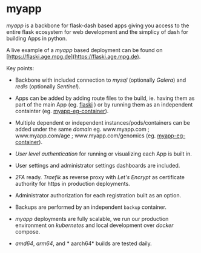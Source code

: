 # myapp

*myapp* is a backbone for flask-dash based apps giving you access to the entire flask ecosystem for web development and the simplicy of dash for building Apps in python.

A live example of a *myapp* based deployment can be found on [https://flaski.age.mpg.de](https://flaski.age.mpg.de).

Key points:

- Backbone with included connection to *mysql* (optionally *Galera*) and *redis* (optionally *Sentinel*).

- Apps can be added by adding route files to the build, ie. having them as part of the main App (eg. [flaski](https://github.com/mpg-age-bioinformatics/flaski) ) or by running them as an independent containter (eg. [myapp-eg-container](https://github.com/mpg-age-bioinformatics/myapp-eg-container)).

- Multiple dependent or independent instances/pods/containers can be added under the same *domain* eg. w<span>ww.</span>myapp.com ; w<span>ww.</span>myapp.com/age ; w<span>ww.</span>myapp.com/genomics (eg. [myapp-eg-container](https://github.com/mpg-age-bioinformatics/myapp-eg-container)).

- *User level authentication* for running or visualizing each App is built in.

- User settings and administrator settings dashboards are included. 

- *2FA* ready. *Traefik* as reverse proxy with *Let's Encrypt* as certificate authority for https in production deployments. 

- Administrator authorization for each registration built as an option. 

- Backups are performed by an independent `backup` container.

- *myapp* deployments are fully scalable, we run our production environment on *kubernetes* and local development over *docker* compose.

- *amd64*, *arm64*, and * aarch64* builds are tested daily.